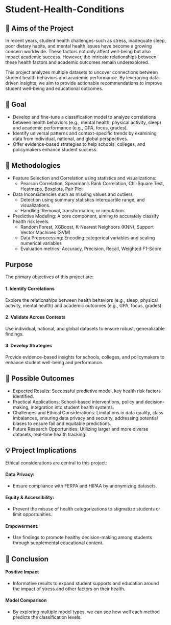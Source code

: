 # Student-Health-Conditions
## 📌 Aims of the Project
In recent years, student health challenges-such as stress, inadequate sleep, poor dietary habits, and mental health issues have become a growing concern worldwide. These factors not only affect well-being but also impact academic success. However, the intricate relationships between these health factors and academic outcomes remain underexplored. 

This project analyzes multiple datasets to uncover connections between student health behaviors and academic performance. By leveraging data-driven insights, we aim to provide actionable recommendations to improve student well-being and educational outcomes. 

## 🏁 Goal
*  Develop and fine-tune a classification model to analyze correlations between health behaviors (e.g., mental health, physical activity, sleep) and academic performance (e.g., GPA, focus, grades).
*  Identify universal patterns and context-specific trends by examining data from individual, national, and global perspectives.
*  Offer evidence-based strategies to help schools, colleges, and policymakers enhance student success. 

## 🔧 Methodologies
- Feature Selection and Correlation using statistics and visualizations:
  - Pearson Correlation, Spearman’s Rank Correlation, Chi-Square Test, Heatmaps, Boxplots, Pair Plot
- Data Inconsistencies such as missing values and outliers
  - Detection using summary statistics interquartile range, and visualizations.
  - Handling: Removal, transformation, or imputation.
- Predictive Modeling: A core component, aiming to accurately classify health risk levels.
  - Random Forest, XGBoost, K-Nearest Neighbors (KNN), Support Vector Machines (SVM)
  - Data Preprocessing: Encoding categorical variables and scaling numerical variables
  - Evaluation metrics: Accuracy, Precision, Recall, Weighted F1-Score

## Purpose
The primary objectives of this project are: 
 #### 1. Identify Correlations
 Explore the relationships between health behaviors (e.g., sleep, physical activity, mental health) and academic outcomes (e.g., GPA, focus, grades). 
 #### 2. Validate Across Contexts
 Use individual, national, and global datasets to ensure robust, generalizable findings. 
 #### 3. Develop Strategies
 Provide evidence-based insights for schools, colleges, and policymakers to enhance student well-being and performance. 

## 🚀 Possible Outcomes
- Expected Results: Successful predictive model, key health risk factors identified.
- Practical Applications: School-based interventions, policy and decision-making, integration into student health systems.
- Challenges and Ethical Considerations: Limitations in data quality, class imbalances, ensuring data privacy and security, addressing potential biases to ensure fail and equitable predictions.
- Future Research Opportunities:  Utilizing larger and more diverse datasets, real-time health tracking.
     
## 💡 Project Implications
Ethical considerations are central to this project:
 #### Data Privacy: 
  * Ensure compliance with FERPA and HIPAA by anonymizing datasets.
 #### Equity & Accessibility: 
  * Prevent the misuse of health categorizations to stigmatize students or limit opportunities.
 #### Empowerment: 
  * Use findings to promote healthy decision-making among students through supplemental educational content.

## 🎯 Conclusion
#### Positive Impact
  * Informative results to expand student supports and education around the impact of stress and other factors on their health.
 #### Model Comparison
  * By exploring multiple model types, we can see how well each method predicts the classification levels. 
